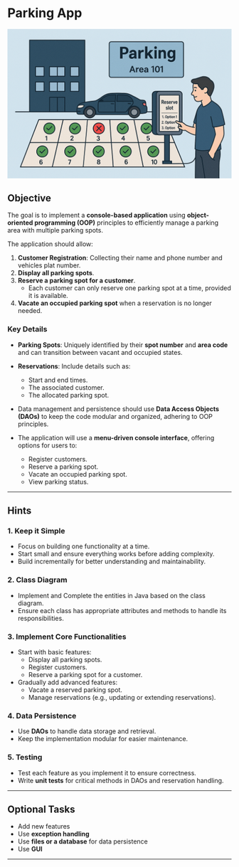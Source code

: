 # **Parking App**
![parking_app1.png](img%2Fparking_app1.png)
## **Objective**

The goal is to implement a **console-based application** using **object-oriented programming (OOP)** principles to
efficiently manage a parking area with multiple parking spots.

The application should allow:

1. **Customer Registration**: Collecting their name and phone number and vehicles plat number.
2. **Display all parking spots**.
3. **Reserve a parking spot for a customer**.
   - Each customer can only reserve one parking spot at a time, provided it is available.
4. **Vacate an occupied parking spot** when a reservation is no longer needed.


### **Key Details**

- **Parking Spots**: Uniquely identified by their **spot number** and **area code** and can transition between vacant and occupied states.
- **Reservations**: Include details such as:
  - Start and end times.
  - The associated customer.
  - The allocated parking spot.

- Data management and persistence should use **Data Access Objects (DAOs)** to keep the code modular and organized,
adhering to OOP principles.

- The application will use a **menu-driven console interface**, offering options for users to:
  - Register customers.
  - Reserve a parking spot.
  - Vacate an occupied parking spot.
  - View parking status.

---

## **Hints**

### **1. Keep it Simple**

- Focus on building one functionality at a time.
- Start small and ensure everything works before adding complexity.
- Build incrementally for better understanding and maintainability.

### **2. Class Diagram**


- Implement and Complete the entities in Java based on the class diagram.
- Ensure each class has appropriate attributes and methods to handle its responsibilities.

### **3. Implement Core Functionalities**

- Start with basic features:
  - Display all parking spots.
  - Register customers.
  - Reserve a parking spot for a customer.
- Gradually add advanced features:
  - Vacate a reserved parking spot.
  - Manage reservations (e.g., updating or extending reservations).

### **4. Data Persistence**

- Use **DAOs** to handle data storage and retrieval.
- Keep the implementation modular for easier maintenance.

### **5. Testing**

- Test each feature as you implement it to ensure correctness.
- Write **unit tests** for critical methods in DAOs and reservation handling.

---

## **Optional Tasks**

- Add new features
- Use **exception handling**
- Use **files or a database** for data persistence
- Use **GUI**

---